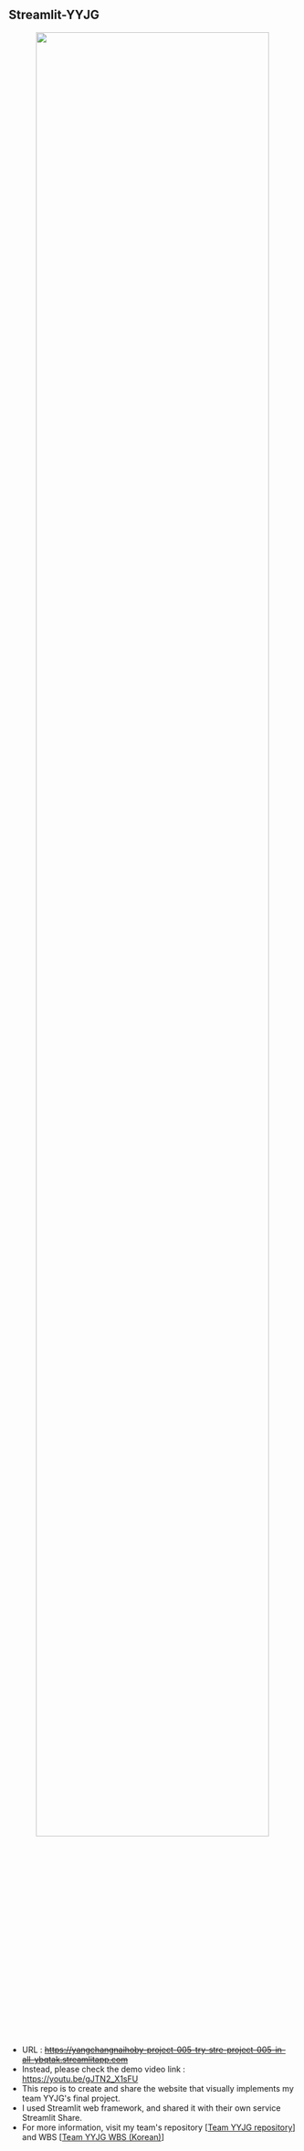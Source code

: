 ## Streamlit-YYJG

<div align = center>
  <img src = 'https://user-images.githubusercontent.com/104478650/186127396-b9a8f7c7-9b37-4945-b2e4-241d415186cb.png' width = '90%'>
</div>

- URL : ~~https://yangchangnaihoby-project-005-try-stre-project-005-in-all-ybqtak.streamlitapp.com~~
- Instead, please check the demo video link : https://youtu.be/gJTN2_X1sFU
- This repo is to create and share the website that visually implements my team YYJG's final project.
- I used Streamlit web framework, and shared it with their own service Streamlit Share.
- For more information, visit my team's repository [[Team YYJG repository](https://github.com/Team-YYJG/Team-YYJG)] and WBS [[Team YYJG WBS (Korean)](https://docs.google.com/spreadsheets/d/12GQ9VEX7DxRUBWMm0SNXmG4ZrZy0_ye-cy7Ktq7Y-Qo/edit#gid=785598881)]

